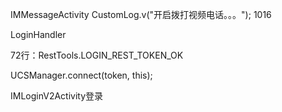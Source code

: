 
IMMessageActivity
CustomLog.v("开启拨打视频电话。。。");
1016

LoginHandler

72行：RestTools.LOGIN_REST_TOKEN_OK

UCSManager.connect(token, this);




IMLoginV2Activity登录




